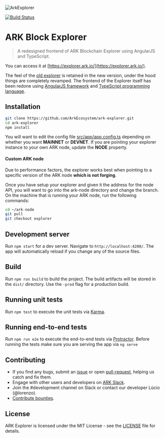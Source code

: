 ![ArkExplorer](https://i.imgur.com/JpkIhYH.png)

[![Build Status](https://travis-ci.org/ArkEcosystem/ark-explorer.svg?branch=master)](https://travis-ci.org/ArkEcosystem/ark-explorer)

# ARK Block Explorer

> A redesigned frontend of ARK Blockchain Explorer using AngularJS and TypeScript.

You can access it at [https://explorer.ark.io/](https://explorer.ark.io/).

The feel of the [old explorer](https://github.com/ArkEcosystem/old-ark-explorer) is retained in the new version, under the hood things are completely revamped. The frontend of the Explorer itself has been redone using [AngularJS framework](https://angular.io) and [TypeScript programming language](http://www.typescriptlang.org/).

## Installation

```bash
git clone https://github.com/ArkEcosystem/ark-explorer.git
cd ark-explorer
npm install
```

You will want to edit the config file [src/app/app.config.ts](https://github.com/ArkEcosystem/ark-explorer/blob/master/src/app/app.config.ts) depending on whether you want **MAINNET** or **DEVNET**. If you are pointing your explorer instance to your own ARK node, update the **NODE** property.

#### Custom ARK node

Due to performance factors, the explorer works best when pointing to a specific version of the ARK node **which is not forging**.

Once you have setup your explorer and given it the address for the node API, you will want to go into the ark-node directory and change the branch. On the machine that is running your ARK node, run the following commands:

```bash
cd ~/ark-node
git pull
git checkout explorer
```

## Development server

Run `npm start` for a dev server. Navigate to `http://localhost:4200/`. The app will automatically reload if you change any of the source files.

## Build

Run `npm run build` to build the project. The build artifacts will be stored in the `dist/` directory. Use the `-prod` flag for a production build.

## Running unit tests

Run `npm test` to execute the unit tests via [Karma](https://karma-runner.github.io).

## Running end-to-end tests

Run `npm run e2e` to execute the end-to-end tests via [Protractor](http://www.protractortest.org/).
Before running the tests make sure you are serving the app via `ng serve`

## Contributing

* If you find any bugs, submit an [issue](../../issues) or open [pull-request](../../pulls), helping us catch and fix them.
* Engage with other users and developers on [ARK Slack](https://ark.io/slack/).
* Join the #development channel on Slack or contact our developer Lúcio (@lorenzo).
* [Contribute bounties](./CONTRIBUTING.md).

## License

ARK Explorer is licensed under the MIT License - see the [LICENSE](./LICENSE) file for details.
